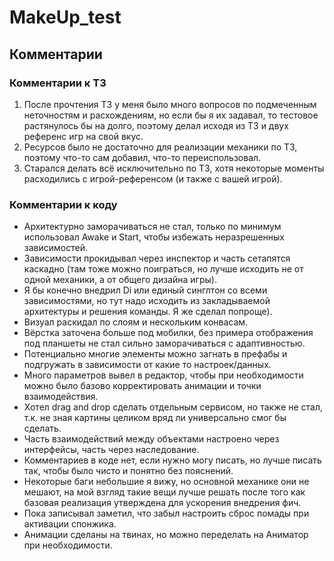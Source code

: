 # MakeUp_test

## Комментарии


### Комментарии к ТЗ
1. После прочтения ТЗ у меня было много вопросов по подмеченным неточностям и расхождениям, но если бы я их задавал, то тестовое растянулось бы на долго, поэтому делал исходя из ТЗ и двух референс игр на свой вкус.
2. Ресурсов было не достаточно для реализации механики по ТЗ, поэтому что-то сам добавил, что-то переиспользовал.
3. Старался делать всё исключительно по ТЗ, хотя некоторые моменты расходились с игрой-референсом (и также с вашей игрой).


### Комментарии к коду
* Архитектурно заморачиваться не стал, только по минимум использовал Awake и Start, чтобы избежать неразрешенных зависимостей.
* Зависимости прокидывал через инспектор и часть сетапятся каскадно (там тоже можно поиграться, но лучше исходить не от одной механики, а от общего дизайна игры).
* Я бы конечно внедрил Di или единый синглтон со всеми зависимостями, но тут надо исходить из закладываемой архитектуры и решения команды. Я же сделал попроще).
* Визуал раскидал по слоям и нескольким конвасам.
* Вёрстка заточена больше под мобилки, без примера отображения под планшеты не стал сильно заморачиваться с адаптивностью.
* Потенциально многие элементы можно загнать в префабы и подгружать в зависимости от какие то настроек/данных.
* Много параметров вывел в редактор, чтобы при необходимости можно было базово корректировать анимации и точки взаимодействия.
* Хотел drag and drop сделать отдельным сервисом, но также не стал, т.к. не зная картины целиком вряд ли универсально смог бы сделать.
* Часть взаимодействий между объектами настроено через интерфейсы, часть через наследование.
* Комментариев в коде нет, если нужно могу писать, но лучше писать так, чтобы было чисто и понятно без пояснений.
* Некоторые баги небольшие я вижу, но основной механике они не мешают, на мой взгляд такие вещи лучше решать после того как базовая реализация утверждена для ускорения внедрения фич.
* Пока записывал заметил, что забыл настроить сброс помады при активации спонжика.
* Анимации сделаны на твинах, но можно переделать на Аниматор при необходимости.
